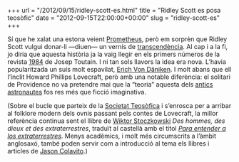 +++
url = "/2012/09/15/ridley-scott-es.html"
title = "Ridley Scott es posa teosòfic"
date = "2012-09-15T22:00:00+00:00"
slug = "ridley-scott-es"
+++

Sí que he xalat una estona veient [Prometheus](http://en.wikipedia.org/wiki/Prometheus_(film)), però em sorprèn que Ridley Scott vulgui donar-li —diuen— un vernís de [transcendència](http://google.com/search?q=Ridley%20Scott%20NASA%20and%20the%20vatican). Al cap i a la fi, jo diria que aquesta història ja la vaig llegir en els primers números de la revista [1984](http://es.wikipedia.org/wiki/1984_(c%C3%B3mic)) de Josep Toutain. I ni tan sols llavors la idea era nova. L’havia popularitzada un suís molt espavilat, [Erich Von Däniken](http://ca.wikipedia.org/wiki/Erich_von_D%C3%A4niken). I molt abans que ell l’ínclit Howard Phillips Lovecraft, però amb una notable diferència: el solitari de Providence no va pretendre mai que la “teoria” aquesta dels [antics astronautes](http://ca.wikipedia.org/wiki/Teoria_dels_antics_astronautes) fos res més que ficció imaginativa.

(Sobre el bucle que parteix de la [Societat Teosòfica](http://ca.wikipedia.org/wiki/Societat_Teos%C3%B2fica) i s’enrosca per a arribar al folklore modern dels ovnis passant pels contes de Lovecraft, la millor referència continua sent el llibre de [Wiktor Stoczkowski](http://fr.wikipedia.org/wiki/Wiktor_Stoczkowski) *Des hommes, des dieux et des extraterrestres*, traduït al castellà amb el títol <a href="http://www.ciencia-ficcion.com/opinion/index.html?i=l&c=1086">*Para entender a los extraterrestres*</a>. Menys acadèmics, i molt més circumscrits a l’àmbit anglosaxó, també poden servir com a introducció al tema els llibres i articles de [Jason Colavito](http://www.jasoncolavito.com/).)
